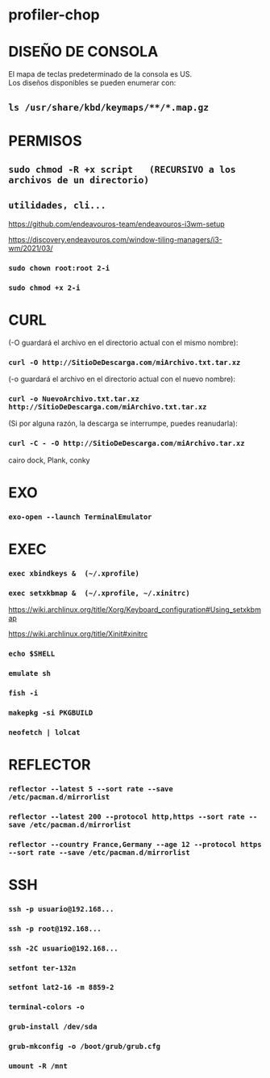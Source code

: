 # profiler-chop

# DISEÑO DE CONSOLA

 El mapa de teclas predeterminado de la consola es US.  
 Los diseños disponibles se pueden enumerar con:

## `ls /usr/share/kbd/keymaps/**/*.map.gz`

# PERMISOS

## `sudo chmod -R +x script   (RECURSIVO a los archivos de un directorio)`

## `utilidades, cli...`

https://github.com/endeavouros-team/endeavouros-i3wm-setup

https://discovery.endeavouros.com/window-tiling-managers/i3-wm/2021/03/

### `sudo chown root:root 2-i`

### `sudo chmod +x 2-i`

# CURL

(-O guardará el archivo en el directorio actual con el mismo nombre):

### `curl -O http://SitioDeDescarga.com/miArchivo.txt.tar.xz`  

(-o guardará el archivo en el directorio actual con el nuevo nombre):

### `curl -o NuevoArchivo.txt.tar.xz http://SitioDeDescarga.com/miArchivo.txt.tar.xz`

(Si por alguna razón, la descarga se interrumpe, puedes reanudarla):

### `curl -C - -O http://SitioDeDescarga.com/miArchivo.tar.xz`

cairo dock, Plank, conky 

# EXO

### `exo-open --launch TerminalEmulator`

# EXEC

### `exec xbindkeys &  (~/.xprofile)`

### `exec setxkbmap &  (~/.xprofile, ~/.xinitrc)`

https://wiki.archlinux.org/title/Xorg/Keyboard_configuration#Using_setxkbmap  

https://wiki.archlinux.org/title/Xinit#xinitrc

### `echo $SHELL`

### `emulate sh`

### `fish -i`

### `makepkg -si PKGBUILD`

### `neofetch | lolcat`

# REFLECTOR

### `reflector --latest 5 --sort rate --save /etc/pacman.d/mirrorlist`

### `reflector --latest 200 --protocol http,https --sort rate --save /etc/pacman.d/mirrorlist`

### `reflector --country France,Germany --age 12 --protocol https --sort rate --save /etc/pacman.d/mirrorlist`

# SSH

### `ssh -p usuario@192.168...`

### `ssh -p root@192.168...`

### `ssh -2C usuario@192.168...`

### `setfont ter-132n`

### `setfont lat2-16 -m 8859-2`

### `terminal-colors -o`

### `grub-install /dev/sda`

### `grub-mkconfig -o /boot/grub/grub.cfg`

### `umount -R /mnt`
